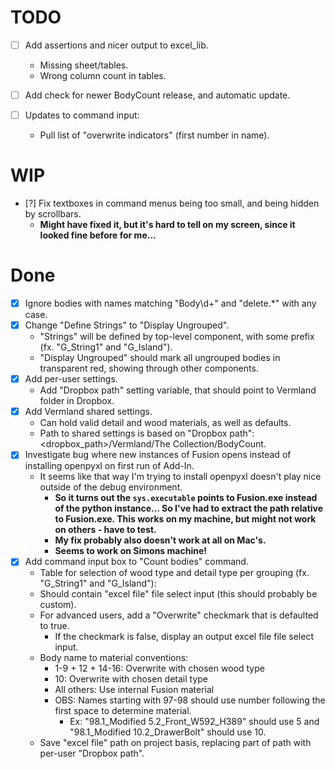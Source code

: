 
# TODO

- [ ] Add assertions and nicer output to excel_lib.
    - Missing sheet/tables.
    - Wrong column count in tables.

- [ ] Add check for newer BodyCount release, and automatic update.
- [ ] Updates to command input:
    - Pull list of "overwrite indicators" (first number in name).

# WIP

- [?] Fix textboxes in command menus being too small, and being hidden by scrollbars.
    - **Might have fixed it, but it's hard to tell on my screen, since it looked fine before for me...**

# Done

- [x] Ignore bodies with names matching "Body\d+" and "delete.*" with any case.
- [x] Change "Define Strings" to "Display Ungrouped".
    - "Strings" will be defined by top-level component, with some prefix (fx. "G_String1" and "G_Island").
    - "Display Ungrouped" should mark all ungrouped bodies in transparent red, showing through other components.
- [x] Add per-user settings.
    - Add "Dropbox path" setting variable, that should point to Vermland folder in Dropbox.
- [x] Add Vermland shared settings.
    - Can hold valid detail and wood materials, as well as defaults.
    - Path to shared settings is based on "Dropbox path": <dropbox_path>/Vermland/The Collection/BodyCount.
- [x] Investigate bug where new instances of Fusion opens instead of installing openpyxl on first run of Add-In.
    - It seems like that way I'm trying to install openpyxl doesn't play nice outside of the debug environment.
        - **So it turns out the `sys.executable` points to Fusion.exe instead of the python instance... So I've had to extract the path relative to Fusion.exe. This works on my machine, but might not work on others - have to test.**
        - **My fix probably also doesn't work at all on Mac's.**
        - **Seems to work on Simons machine!**
- [X] Add command input box to "Count bodies" command.
    - Table for selection of wood type and detail type per grouping (fx. "G_String1" and "G_Island"):
    - Should contain "excel file" file select input (this should probably be custom).
    - For advanced users, add a "Overwrite" checkmark that is defaulted to true.
        - If the checkmark is false, display an output excel file file select input.
    - Body name to material conventions:
        - 1-9 + 12 + 14-16: Overwrite with chosen wood type
        - 10: Overwrite with chosen detail type
        - All others: Use internal Fusion material
        - OBS: Names starting with 97-98 should use number following the first space to determine material.
            - Ex: "98.1_Modified 5.2_Front_W592_H389" should use 5 and "98.1_Modified 10.2_DrawerBolt" should use 10.
    - Save "excel file" path on project basis, replacing part of path with per-user "Dropbox path".
